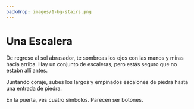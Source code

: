 ```yaml
---
backdrop: images/1-bg-stairs.png
---
```


# Una Escalera

De regreso al sol abrasador, te sombreas los ojos con las manos y miras hacia arriba. Hay un conjunto de escaleras, pero estás seguro que no estabn allí antes.

Juntando coraje, subes los largos y empinados escalones de piedra hasta una entrada de piedra.

En la puerta, ves cuatro símbolos. Parecen ser botones.

<Buttons/>
